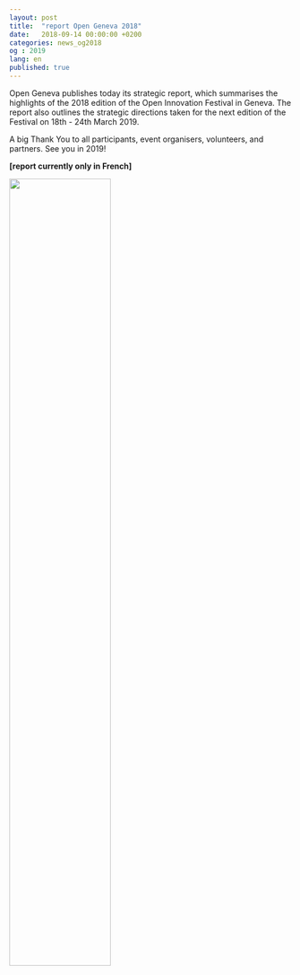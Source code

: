 ```yaml
---
layout: post
title:  "report Open Geneva 2018"
date:   2018-09-14 00:00:00 +0200
categories: news_og2018
og : 2019
lang: en
published: true
---
```


Open Geneva publishes today its strategic report, which summarises the highlights of the 2018
edition of the Open Innovation Festival in Geneva. The report also outlines the strategic directions
taken for the next edition of the Festival on 18th - 24th March 2019.

A big Thank You to all participants, event organisers, volunteers, and partners. See you in 2019!

**[report currently only in French]**

<a href="{{ site.baseurl }}/images/Rapport_OpenGeneva_2018.pdf" target=""><img src="{{ site.baseurl }}/images/Rapport_OpenGeneva_2018.png" width="60%" alt="" class="imgspace" /></a>
